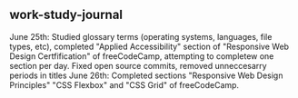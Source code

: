 ## work-study-journal
June 25th: Studied glossary terms (operating systems, languages, file types, etc), completed "Applied Accessibility" section of "Responsive Web Design Certfification" of freeCodeCamp, attempting to completew one section per day. Fixed open source commits, removed unneccesarry periods in titles
June 26th: Completed sections "Responsive Web Design Principles" "CSS Flexbox" and "CSS Grid" of freeCodeCamp.
